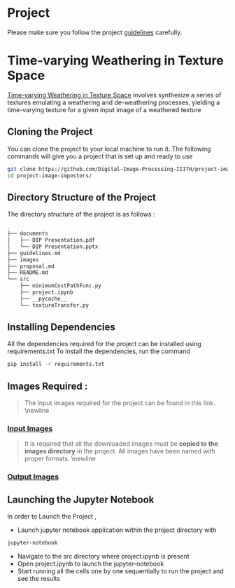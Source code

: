 # Project
Please make sure you follow the project [guidelines](./guidelines.md) carefully.



# Time-varying Weathering in Texture Space

[Time-varying Weathering in Texture Space](https://github.com/Digital-Image-Processing-IIITH/project-image-imposters) involves synthesize a series of textures emulating a weathering and de-weathering processes, yielding a time-varying texture for a given input image of a weathered texture

## Cloning the Project

You can clone the project to your local machine to run it. The following commands will give you a project that is set up and ready to use 

```bash
git clone https://github.com/Digital-Image-Processing-IIITH/project-image-imposters.git
cd project-image-imposters/
```

## Directory Structure of the Project
The directory structure of the project is as follows : 
``` bash
.
├── documents
│   ├── DIP Presentation.pdf
│   └── DIP Presentation.pptx
├── guidelines.md
├── images
├── proposal.md
├── README.md
└── src
    ├── minimumCostPathFunc.py
    ├── project.ipynb
    ├── __pycache__
    └── textureTransfer.py
```
## Installing Dependencies 
All the dependencies required for the project can be installed using requirements.txt
To install the dependencies, run the command
``` bash
pip install -r requirements.txt
```
## Images Required :
> The input images required for the project can be found in this link.
\newline
### [Input Images](https://google.com)

> It is required that all the downloaded images must be **copied to the images directory** in the project. All images have been named with proper formats.
\newline
### [Output  Images](https://google.com)

## Launching the Jupyter Notebook
In order to Launch the Project , 
- Launch jupyter notebook application within the project directory with 
```bash
jupyter-notebook
```
- Navigate to the src directory where project.ipynb is present
- Open project.ipynb to launch the jupyter-notebook
- Start running all the cells one by one sequentially to run the project and see the results 